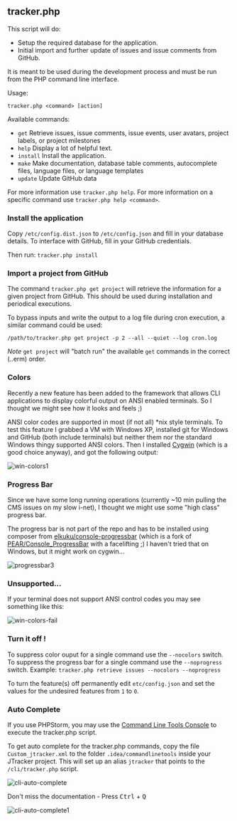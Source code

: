 ## tracker.php

This script will do:

* Setup the required database for the application.
* Initial import and further update of issues and issue comments from GitHub.

It is meant to be used during the development process and must be run from the PHP command line interface.

Usage:

`tracker.php <command> [action]`

Available commands:

* `get` Retrieve issues, issue comments, issue events, user avatars, project labels, or project milestones
* `help` Display a lot of helpful text.
* `install` Install the application.
* `make` Make documentation, database table comments, autocomplete files, language files, or language templates
* `update` Update GitHub data

For more information use `tracker.php help`.
For more information on a specific command use `tracker.php help <command>`.

### Install the application

Copy `/etc/config.dist.json` to `/etc/config.json` and fill in your database details.  To interface with GitHub, fill in your GitHub credentials.

Then run:
`tracker.php install`

### Import a project from GitHub

The command `tracker.php get project` will retrieve the information for a given project from GitHub.
This should be used during installation and periodical executions.

To bypass inputs and write the output to a log file during cron execution, a similar command could be used:

`/path/to/tracker.php get project -p 2 --all --quiet --log cron.log`

*Note* `get project` will "batch run" the available `get` commands in the correct (..erm) order.

### Colors

Recently a new feature has been added to the framework that allows CLI applications to display colorful output on ANSI enabled terminals. So I thought we might see how it looks and feels ;)

ANSI color codes are supported in most (if not all) *nix style terminals.
To test this feature I grabbed a VM with Windows XP, installed git for Windows and GitHub (both include terminals) but neither them nor the standard Windows thingy supported ANSI colors.
Then I installed [Cygwin](http://www.cygwin.com/) (which is a good choice anyway), and got the following output:

![win-colors1](https://f.cloud.github.com/assets/33978/491726/2c5ff9b4-ba54-11e2-80eb-76a29914d58a.png)

### Progress Bar

Since we have some long running operations (currently ~10 min pulling the CMS issues on my slow i-net), I thought we might use some "high class" progress bar.

The progress bar is not part of the repo and has to be installed using composer from [elkuku/console-progressbar](https://packagist.org/packages/elkuku/console-progressbar) (which is a fork of [PEAR/Console_ProgressBar](http://pear.php.net/package/Console_ProgressBar) with a facelifting ;)
I haven't tried that on Windows, but it might work on cygwin...

![progressbar3](https://f.cloud.github.com/assets/33978/491733/a36ce152-ba54-11e2-8c06-179b6a379876.png)

### Unsupported...

If your terminal does not support ANSI control codes you may see something like this:

![win-colors-fail](https://f.cloud.github.com/assets/33978/491728/57cc233e-ba54-11e2-9c6b-154ad99488fd.png)

### Turn it off !

To suppress color ouput for a single command use the `--nocolors` switch.
To suppress the progress bar for a single command use the `--noprogress` switch.
Example:
`tracker.php retrieve issues --nocolors --noprogress`

To turn the feature(s) off permanently edit `etc/config.json` and set the values for the undesired features from `1` to `0`.

### Auto Complete

If you use PHPStorm, you may use the [Command Line Tools Console](http://www.jetbrains.com/phpstorm/webhelp/command-line-tools-console-tool-window.html) to execute the tracker.php script.

To get auto complete for the tracker.php commands, copy the file `Custom_jtracker.xml` to the folder `.idea/commandlinetools` inside your JTracker project. This will set up an alias `jtracker` that points to the `/cli/tracker.php` script.

![cli-auto-complete](https://f.cloud.github.com/assets/2059654/738999/cc8f5ba2-e351-11e2-8389-8fbb1e4a3243.png)

Don't miss the documentation - Press <kbd>Ctrl</kbd> + <kbd>Q</kbd>

![cli-auto-complete1](https://f.cloud.github.com/assets/2059654/739003/d0295894-e351-11e2-8ee6-973d8741a3cd.png)
